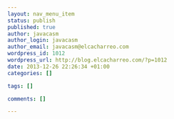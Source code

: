 ```yaml
--- 
layout: nav_menu_item
status: publish
published: true
author: javacasm
author_login: javacasm
author_email: javacasm@elcacharreo.com
wordpress_id: 1012
wordpress_url: http://blog.elcacharreo.com/?p=1012
date: 2013-12-26 22:26:34 +01:00
categories: []

tags: []

comments: []

---
```

 
